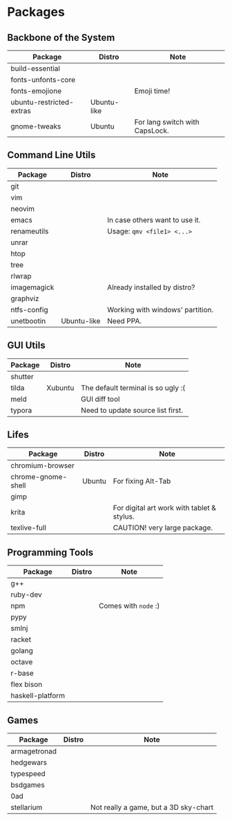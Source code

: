 Packages
========

Backbone of the System
----------------------

| Package                  | Distro      | Note                           |
|--------------------------|-------------|--------------------------------|
| build-essential          |             |                                |
| fonts-unfonts-core       |             |                                |
| fonts-emojione           |             | Emoji time!                    |
| ubuntu-restricted-extras | Ubuntu-like |                                |
| gnome-tweaks             | Ubuntu      | For lang switch with CapsLock. |


Command Line Utils
------------------

| Package     | Distro      | Note                             |
|-------------|-------------|----------------------------------|
| git         |             |                                  |
| vim         |             |                                  |
| neovim      |             |                                  |
| emacs       |             | In case others want to use it.   |
| renameutils |             | Usage: `qmv <file1> <...>`       |
| unrar       |             |                                  |
| htop        |             |                                  |
| tree        |             |                                  |
| rlwrap      |             |                                  |
| imagemagick |             | Already installed by distro?     |
| graphviz    |             |                                  |
| ntfs-config |             | Working with windows' partition. |
| unetbootin  | Ubuntu-like | Need PPA.                        |


GUI Utils
---------

| Package | Distro  | Note                               |
|---------|---------|------------------------------------|
| shutter |         |                                    |
| tilda   | Xubuntu | The default terminal is so ugly :( |
| meld    |         | GUI diff tool                      |
| typora  |         | Need to update source list first.  |


Lifes
-----

| Package            | Distro | Note                                       |
|--------------------|--------|--------------------------------------------|
| chromium-browser   |        |                                            |
| chrome-gnome-shell | Ubuntu | For fixing Alt-Tab                         |
| gimp               |        |                                            |
| krita              |        | For digital art work with tablet & stylus. |
| texlive-full       |        | CAUTION! very large package.               |


Programming Tools
-----------------

| Package          | Distro | Note                 |
|------------------|--------|----------------------|
| g++              |        |                      |
| ruby-dev         |        |                      |
| npm              |        | Comes with `node` :) |
| pypy             |        |                      |
| smlnj            |        |                      |
| racket           |        |                      |
| golang           |        |                      |
| octave           |        |                      |
| r-base           |        |                      |
| flex bison       |        |                      |
| haskell-platform |        |                      |


Games
-----

| Package      | Distro | Note                                  |
|--------------|--------|---------------------------------------|
| armagetronad |        |                                       |
| hedgewars    |        |                                       |
| typespeed    |        |                                       |
| bsdgames     |        |                                       |
| 0ad          |        |                                       |
| stellarium   |        | Not really a game, but a 3D sky-chart |
